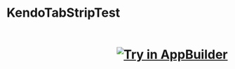 <h1>KendoTabStripTest <br/><br/><p align="right"><a  href="https://platform.telerik.com/#appbuilder/clone/https%3A%2F%2Fgithub.com%2Fzbranzov%2FKendoTabStripTest" target="_blank"><img src="http://docs.telerik.com/platform/appbuilder/sample-apps/images/try-in-appbuilder.png" alt="Try in AppBuilder" title="Try in AppBuilder" /></a></p></h1>

